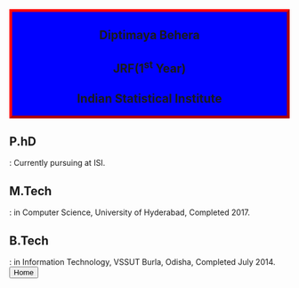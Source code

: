<html>
<head>
<style>
.myDiv {
  border: 5px outset red;
  background-color: blue;
  text-align: center;
}

.anybutton {
       top:11%;
       left:55%;
       width:100px;
       height:40px;
       position: absolute;
       z-index: 2;
       background: white; 
       }

</style>
</head>
<body>

<div class="myDiv">
 
  <h2>Diptimaya Behera</h2>
  <h2>JRF(1<sup>st</sup> Year)</h2>
  <h2>Indian Statistical Institute</h2>
</div>

<h2>P.hD</h2> : Currently pursuing at ISI.
<h2>M.Tech</h2> : in Computer Science, University of Hyderabad, Completed  2017.
<h2>B.Tech</h2> : in Information Technology, VSSUT Burla, Odisha, Completed July 2014. 

<a href="Home.html">  
    <button>Home</button>  
  </a>
</body>
</html>
